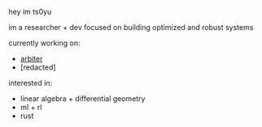 hey im ts0yu

im a researcher + dev focused on building optimized and robust systems

currently working on:
  - [arbiter](https://github.com/primitivefinance/arbiter)
  - [redacted]

interested in:
  - linear algebra + differential geometry
  - ml + rl
  - rust

<!--
**ts0yu/ts0yu** is a ✨ _special_ ✨ repository because its `README.md` (this file) appears on your GitHub profile.

Here are some ideas to get you started:

- 🔭 I’m currently working on ...
- 🌱 I’m currently learning ...
- 👯 I’m looking to collaborate on ...
- 🤔 I’m looking for help with ...
- 💬 Ask me about ...
- 📫 How to reach me: ...
- 😄 Pronouns: ...
- ⚡ Fun fact: ...
-->

